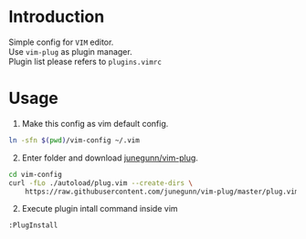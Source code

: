 # Introduction
Simple config for `VIM` editor.  
Use `vim-plug` as plugin manager.  
Plugin list please refers to `plugins.vimrc`

# Usage
1. Make this config as vim default config.
```bash
ln -sfn $(pwd)/vim-config ~/.vim
```
2. Enter folder and download [junegunn/vim-plug](https://github.com/junegunn/vim-plug).
```bash
cd vim-config
curl -fLo ./autoload/plug.vim --create-dirs \
    https://raw.githubusercontent.com/junegunn/vim-plug/master/plug.vim
```
2. Execute plugin intall command inside vim
```
:PlugInstall
```

